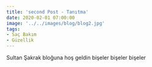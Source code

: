 ```yaml
---
title: 'second Post - Tanıtma'
date: 2020-02-01 07:00:00
image: '../../images/blog/blog2.jpg'
tags: 
- Saç Bakım
- Güzellik
---
```




Sultan Şakrak bloğuna hoş geldin bişeler bişeler bişeler